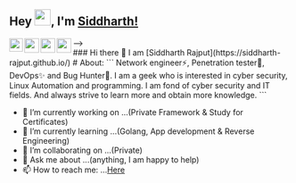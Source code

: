 ## Hey <img src="https://github.com/TheDudeThatCode/TheDudeThatCode/blob/master/Assets/Hi.gif" width="29px">, I'm [Siddharth!](https://siddharth-rajput.github.io/) 

<a href="https://www.linkedin.com/in/sid-rajput/">
  <img align="left" width="24px" src="https://cdn.jsdelivr.net/npm/simple-icons@v3/icons/linkedin.svg"  />
</a>
<a href="https://twitter.com/Sidrajput1998">
  <img align="left" width="26px" src="https://cdn.jsdelivr.net/npm/simple-icons@v3/icons/twitter.svg" />
</a>
<a href="mailto:siddharthrajputbhopal@gmail.com">
  <img align="left" width="26px" src="https://cdn.jsdelivr.net/npm/simple-icons@v3/icons/gmail.svg" />
<! –– </a>
<a href="http:">
  <img align="left" width="26px" src="https://cdn.jsdelivr.net/npm/simple-icons@v3/icons/medium.svg" />
</a>
––> 
<br />
### Hi there 👋 I am [Siddharth Rajput](https://siddharth-rajput.github.io/)
# About:
```
Network engineer⚡, Penetration tester🔭, DevOps✨ and Bug Hunter👾.
I am a geek who is interested in cyber security, Linux Automation and
programming. I am fond of cyber security and IT fields. And always
strive to learn more and obtain more knowledge. 
```

- 🔭 I’m currently working on ...(Private Framework & Study for Certificates)
- 🌱 I’m currently learning ...(Golang, App development & Reverse Engineering)
- 👯 I’m collaborating on ...(Private)
- 💬 Ask me about ...(anything, I am happy to help)
- 📫 How to reach me: ...[Here](https://www.linkedin.com/in/sid-rajput/)
<!--- 😄 Pronouns: ...
- ⚡ Fun fact: ...-->

[comment]: <> (# CVE:)

<!--
**Siddharth-Rajput/Siddharth-Rajput** is a ✨ _special_ ✨ repository because its `README.md` (this file) appears on your GitHub profile.
